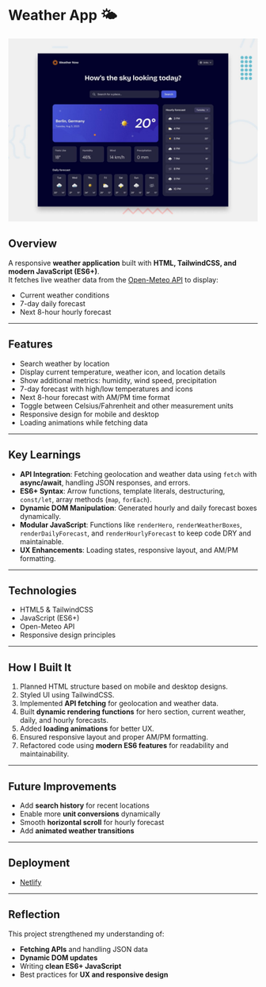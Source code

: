 # Weather App 🌤️

![Weather App Preview](./preview.jpg)

## Overview

A responsive **weather application** built with **HTML, TailwindCSS, and modern JavaScript (ES6+)**.  
It fetches live weather data from the [Open-Meteo API](https://open-meteo.com/) to display:

- Current weather conditions
- 7-day daily forecast
- Next 8-hour hourly forecast

---

## Features

- Search weather by location
- Display current temperature, weather icon, and location details
- Show additional metrics: humidity, wind speed, precipitation
- 7-day forecast with high/low temperatures and icons
- Next 8-hour forecast with AM/PM time format
- Toggle between Celsius/Fahrenheit and other measurement units
- Responsive design for mobile and desktop
- Loading animations while fetching data

---

## Key Learnings

- **API Integration**: Fetching geolocation and weather data using `fetch` with **async/await**, handling JSON responses, and errors.
- **ES6+ Syntax**: Arrow functions, template literals, destructuring, `const/let`, array methods (`map`, `forEach`).
- **Dynamic DOM Manipulation**: Generated hourly and daily forecast boxes dynamically.
- **Modular JavaScript**: Functions like `renderHero`, `renderWeatherBoxes`, `renderDailyForecast`, and `renderHourlyForecast` to keep code DRY and maintainable.
- **UX Enhancements**: Loading states, responsive layout, and AM/PM formatting.

---

## Technologies

- HTML5 & TailwindCSS  
- JavaScript (ES6+)  
- Open-Meteo API  
- Responsive design principles

---

## How I Built It

1. Planned HTML structure based on mobile and desktop designs.  
2. Styled UI using TailwindCSS.  
3. Implemented **API fetching** for geolocation and weather data.  
4. Built **dynamic rendering functions** for hero section, current weather, daily, and hourly forecasts.  
5. Added **loading animations** for better UX.  
6. Ensured responsive layout and proper AM/PM formatting.  
7. Refactored code using **modern ES6 features** for readability and maintainability.

---

## Future Improvements

- Add **search history** for recent locations  
- Enable more **unit conversions** dynamically  
- Smooth **horizontal scroll** for hourly forecast  
- Add **animated weather transitions**  

---

## Deployment


- [Netlify](https://www.netlify.com/)  

---

## Reflection

This project strengthened my understanding of:

- **Fetching APIs** and handling JSON data  
- **Dynamic DOM updates**  
- Writing **clean ES6+ JavaScript**  
- Best practices for **UX and responsive design**
